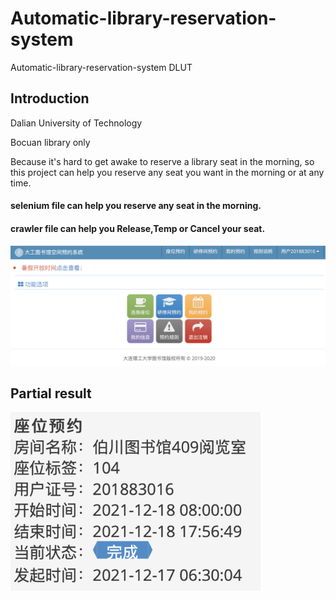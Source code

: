 # Automatic-library-reservation-system
Automatic-library-reservation-system DLUT


## Introduction
Dalian University of Technology

Bocuan library only

Because it's hard to get awake to reserve a library seat in the morning, so this project can help you reserve any seat you want in the morning or at any time.

#### selenium file can help you reserve any seat in the morning.
#### crawler file can help you Release,Temp or Cancel your seat.
<img src="https://github.com/yangtiming/Automatic-library-reservation-system/blob/master/imgs/1.png" width="1000px">

## Partial result
<img src="https://github.com/yangtiming/Automatic-library-reservation-system/blob/master/imgs/2.png" width="400px">




